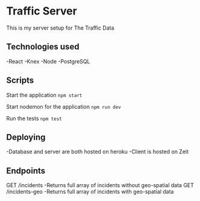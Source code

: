 # Traffic Server

This is my server setup for The Traffic Data

## Technologies used
-React
-Knex
-Node
-PostgreSQL

## Scripts

Start the application `npm start`

Start nodemon for the application `npm run dev`

Run the tests `npm test`

## Deploying

-Database and server are both hosted on heroku
-Client is hosted on Zeit

## Endpoints
GET /incidents
  -Returns full array of incidents without geo-spatial data
GET /incidents-geo
  -Returns full array of incidents with geo-spatial data

